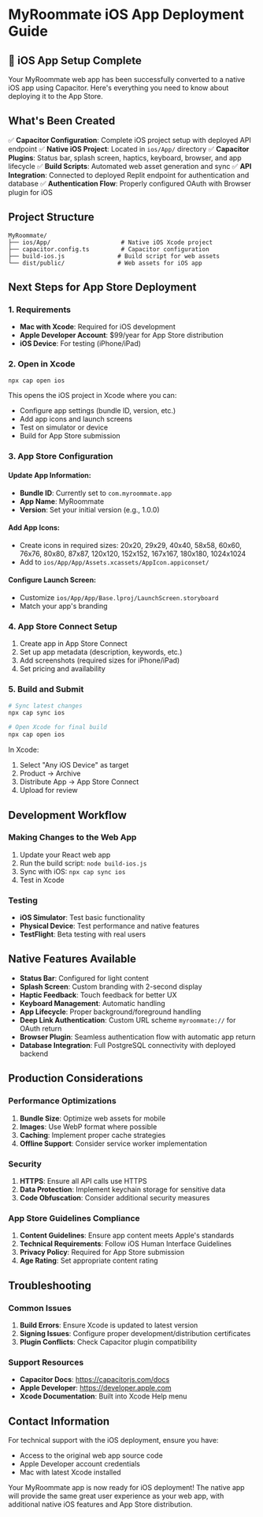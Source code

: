 # MyRoommate iOS App Deployment Guide

## 📱 iOS App Setup Complete

Your MyRoommate web app has been successfully converted to a native iOS app using Capacitor. Here's everything you need to know about deploying it to the App Store.

## What's Been Created

✅ **Capacitor Configuration**: Complete iOS project setup with deployed API endpoint
✅ **Native iOS Project**: Located in `ios/App/` directory
✅ **Capacitor Plugins**: Status bar, splash screen, haptics, keyboard, browser, and app lifecycle
✅ **Build Scripts**: Automated web asset generation and sync
✅ **API Integration**: Connected to deployed Replit endpoint for authentication and database
✅ **Authentication Flow**: Properly configured OAuth with Browser plugin for iOS

## Project Structure

```
MyRoommate/
├── ios/App/                    # Native iOS Xcode project
├── capacitor.config.ts         # Capacitor configuration
├── build-ios.js               # Build script for web assets
└── dist/public/               # Web assets for iOS app
```

## Next Steps for App Store Deployment

### 1. Requirements

- **Mac with Xcode**: Required for iOS development
- **Apple Developer Account**: $99/year for App Store distribution
- **iOS Device**: For testing (iPhone/iPad)

### 2. Open in Xcode

```bash
npx cap open ios
```

This opens the iOS project in Xcode where you can:
- Configure app settings (bundle ID, version, etc.)
- Add app icons and launch screens
- Test on simulator or device
- Build for App Store submission

### 3. App Store Configuration

#### Update App Information:
- **Bundle ID**: Currently set to `com.myroommate.app`
- **App Name**: MyRoommate
- **Version**: Set your initial version (e.g., 1.0.0)

#### Add App Icons:
- Create icons in required sizes: 20x20, 29x29, 40x40, 58x58, 60x60, 76x76, 80x80, 87x87, 120x120, 152x152, 167x167, 180x180, 1024x1024
- Add to `ios/App/App/Assets.xcassets/AppIcon.appiconset/`

#### Configure Launch Screen:
- Customize `ios/App/App/Base.lproj/LaunchScreen.storyboard`
- Match your app's branding

### 4. App Store Connect Setup

1. Create app in App Store Connect
2. Set up app metadata (description, keywords, etc.)
3. Add screenshots (required sizes for iPhone/iPad)
4. Set pricing and availability

### 5. Build and Submit

```bash
# Sync latest changes
npx cap sync ios

# Open Xcode for final build
npx cap open ios
```

In Xcode:
1. Select "Any iOS Device" as target
2. Product → Archive
3. Distribute App → App Store Connect
4. Upload for review

## Development Workflow

### Making Changes to the Web App

1. Update your React web app
2. Run the build script: `node build-ios.js`
3. Sync with iOS: `npx cap sync ios`
4. Test in Xcode

### Testing

- **iOS Simulator**: Test basic functionality
- **Physical Device**: Test performance and native features
- **TestFlight**: Beta testing with real users

## Native Features Available

- **Status Bar**: Configured for light content
- **Splash Screen**: Custom branding with 2-second display
- **Haptic Feedback**: Touch feedback for better UX
- **Keyboard Management**: Automatic handling
- **App Lifecycle**: Proper background/foreground handling
- **Deep Link Authentication**: Custom URL scheme `myroommate://` for OAuth return
- **Browser Plugin**: Seamless authentication flow with automatic app return
- **Database Integration**: Full PostgreSQL connectivity with deployed backend

## Production Considerations

### Performance Optimizations

1. **Bundle Size**: Optimize web assets for mobile
2. **Images**: Use WebP format where possible
3. **Caching**: Implement proper cache strategies
4. **Offline Support**: Consider service worker implementation

### Security

1. **HTTPS**: Ensure all API calls use HTTPS
2. **Data Protection**: Implement keychain storage for sensitive data
3. **Code Obfuscation**: Consider additional security measures

### App Store Guidelines Compliance

1. **Content Guidelines**: Ensure app content meets Apple's standards
2. **Technical Requirements**: Follow iOS Human Interface Guidelines
3. **Privacy Policy**: Required for App Store submission
4. **Age Rating**: Set appropriate content rating

## Troubleshooting

### Common Issues

1. **Build Errors**: Ensure Xcode is updated to latest version
2. **Signing Issues**: Configure proper development/distribution certificates
3. **Plugin Conflicts**: Check Capacitor plugin compatibility

### Support Resources

- **Capacitor Docs**: https://capacitorjs.com/docs
- **Apple Developer**: https://developer.apple.com
- **Xcode Documentation**: Built into Xcode Help menu

## Contact Information

For technical support with the iOS deployment, ensure you have:
- Access to the original web app source code
- Apple Developer account credentials
- Mac with latest Xcode installed

Your MyRoommate app is now ready for iOS deployment! The native app will provide the same great user experience as your web app, with additional native iOS features and App Store distribution.